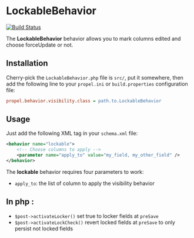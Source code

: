# LockableBehavior

[![Build Status](https://secure.travis-ci.org/donkeycode/LockableBehavior.png)](http://travis-ci.org/cedriclombardot/LockableBehavior)

The **LockableBehavior** behavior allows you to mark columns edited and choose forceUpdate or not.


Installation
------------

Cherry-pick the `LockableBehavior.php` file is `src/`, put it somewhere,
then add the following line to your `propel.ini` or `build.properties` configuration file:

``` ini
propel.behavior.visibility.class = path.to.LockableBehavior
```


Usage
-----

Just add the following XML tag in your `schema.xml` file:

``` xml
<behavior name="lockable">
    <!-- Choose columns to apply -->
    <parameter name="apply_to" value="my_field, my_other_field" />
</behavior>
```

The **lockable** behavior requires four parameters to work:

* `apply_to`: the list of column to apply the visibility behavior


## In php :

* `$post->activateLocker()` set true to locker fields at `preSave`
* `$post->activateLockCheck()` revert locked fields at `preSave` to only persist not locked fields

